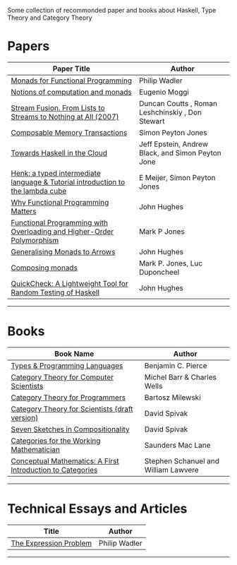 Some collection of recommonded paper and books about Haskell, Type Theory and Category Theory

# Papers

Paper Title| Author
-----------| -------------
[Monads for Functional Programming ](https://homepages.inf.ed.ac.uk/wadler/papers/marktoberdorf/baastad.pdf)|Philip Wadler
[Notions of computation and monads](https://core.ac.uk/download/pdf/21173011.pdf)| Eugenio Moggi
[Stream Fusion. From Lists to Streams to Nothing at All (2007)](http://fun.cs.tufts.edu/stream-fusion.pdf)| Duncan Coutts , Roman Leshchinskiy , Don Stewart
[Composable Memory Transactions](http://research.microsoft.com/en-us/um/people/simonpj/papers/stm/stm.pdf)|Simon Peyton Jones
[Towards Haskell in the Cloud](https://www.microsoft.com/en-us/research/wp-content/uploads/2016/07/remote.pdf)|Jeff Epstein, Andrew Black, and Simon Peyton Jone
[Henk: a typed intermediate language & Tutorial introduction to the lambda cube](https://www.microsoft.com/en-us/research/wp-content/uploads/1997/01/henk.pdf)|E Meijer, Simon Peyton Jones
[Why Functional Programming Matters](https://www.cs.kent.ac.uk/people/staff/dat/miranda/whyfp90.pdf)|John Hughes
[Functional Programming with Overloading and Higher-Order Polymorphism](https://web.cecs.pdx.edu/~mpj/pubs/springschool95.pdf)|Mark P Jones
[Generalising Monads to Arrows](http://www.cse.chalmers.se/~rjmh/Papers/arrows.pdf)|John Hughes
[Composing monads](http://web.cecs.pdx.edu/~mpj/pubs/RR-1004.pdf)|Mark P. Jones, Luc Duponcheel
[QuickCheck: A Lightweight Tool for Random Testing of Haskell](https://www.cs.tufts.edu/~nr/cs257/archive/john-hughes/quick.pdf)|John Hughes




----


# Books

Book Name | Author
--------- | -------------
[Types & Programming Languages](http://ropas.snu.ac.kr/~kwang/520/pierce_book.pdf)|Benjamin C. Pierce
[Category Theory for Computer Scientists](http://www.math.mcgill.ca/triples/Barr-Wells-ctcs.pdf)|Michel Barr & Charles Wells
[Category Theory for Programmers](https://unglueit-files.s3.amazonaws.com/ebf/e90890f0a6ea420c9825657d6f3a851d.pdf:xa)|Bartosz Milewski
[Category Theory for Scientists (draft version)](https://ocw.mit.edu/courses/mathematics/18-s996-category-theory-for-scientists-spring-2013/textbook/MIT18_S996S13_textbook.pdf)|David Spivak
[Seven Sketches in Compositionality](http://math.mit.edu/~dspivak/teaching/sp18/7Sketches.pdf)|David Spivak
[Categories for the Working Mathematician](https://www.maths.ed.ac.uk/~v1ranick/papers/maclanecat.pdf)|Saunders Mac Lane
[Conceptual Mathematics: A First Introduction to Categories](https://img.4plebs.org/boards/tg/image/1460/05/1460059215690.pdf)|Stephen Schanuel and William Lawvere
----


# Technical Essays and Articles


Title| Author
-----------| -------------
[The Expression Problem ](http://homepages.inf.ed.ac.uk/wadler/papers/expression/expression.txt)|Philip Wadler
----
